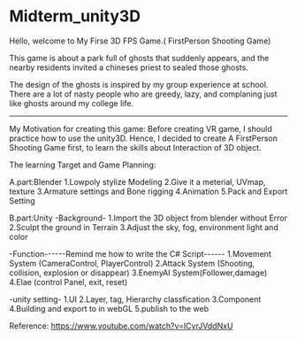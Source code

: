 # Midterm_unity3D
 Hello, welcome to My Firse 3D FPS Game.( FirstPerson Shooting Game)

 This game is about a park full of ghosts that suddenly appears, and the nearby residents  invited a chineses priest to sealed those ghosts. 
 
 The design of the ghosts is inspired by my group experience at school.
 There are a lot of nasty people who are greedy, lazy, and complaning just like ghosts around my college life.

 ----------------------------------------------------------------
 My Motivation for creating this game: 
 Before creating VR game, I should practice how to use the unity3D.
 Hence, I decided to create A FirstPerson Shooting Game first, to learn the skills about Interaction of 3D object.

 The learning Target and Game Planning:
 
 A.part:Blender
 1.Lowpoly stylize Modeling
 2.Give it a meterial, UVmap, texture
 3.Armature settings and Bone rigging
 4.Animation
 5.Pack and Export Setting

 B.part:Unity
 -Background-
 1.Import the 3D object from blender without Error
 2.Sculpt the ground in Terrain
 3.Adjust the sky, fog, environment light and color

 -Function------Remind me how to write the C# Script------
 1.Movement System (CameraControl, PlayerControl)
 2.Attack System (Shooting, collision, explosion or disappear)
 3.EnemyAI System(Follower,damage)
 4.Elae (control Panel, exit, reset)

 -unity setting-
 1.UI
 2.Layer, tag, Hierarchy classfication
 3.Component
 4.Building and export to in webGL
 5.publish to the web


Reference:
 https://www.youtube.com/watch?v=ICyrJVddNxU